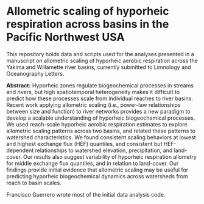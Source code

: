 # Allometric scaling of hyporheic respiration across basins in the Pacific Northwest USA

This repository holds data and scripts used for the analyses presented in a manuscript on allometric scaling of hyporheic aerobic respiration across the Yakima and Willamette river basins, currently submitted to Limnology and Oceanography Letters. 

<b>Abstract:</b> Hyporheic zones regulate biogeochemical processes in streams and rivers, but high spatiotemporal heterogeneity makes it difficult to predict how these processes scale from individual reaches to river basins. Recent work applying allometric scaling (i.e., power-law relationships between size and function) to river networks provides a new paradigm to develop a scalable understanding of hyporheic biogeochemical processes. We used reach-scale hyporheic aerobic respiration estimates to explore allometric scaling patterns across two basins, and related these patterns to watershed characteristics. We found consistent scaling behaviors at lowest and highest exchange flux (HEF) quantiles, and consistent but HEF-dependent relationships to watershed elevation, precipitation, and land-cover. Our results also suggest variability of hyporheic respiration allometry for middle exchange flux quantiles, and in relation to land-cover. Our findings provide initial evidence that allometric scaling may be useful for predicting hyporheic biogeochemical dynamics across watersheds from reach to basin scales.

Francisco Guerrero wrote most of the initial data analysis code.
